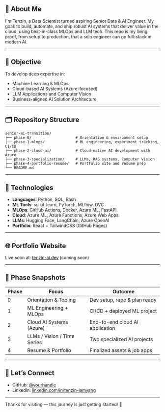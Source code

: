 ## 👋 About Me

I'm Tenzin, a Data Scientist turned aspiring Senior Data & AI Engineer. My goal: to build, automate, and ship robust AI systems that deliver value in the cloud, using best-in-class MLOps and LLM tech. This repo is my living proof, from setup to production, that a solo engineer can go full-stack in modern AI.

---

## 🎯 Objective

To develop deep expertise in:
- Machine Learning & MLOps
- Cloud-based AI Systems (Azure-focused)
- LLM Applications and Computer Vision
- Business-aligned AI Solution Architecture

---

## 🗂️ Repository Structure

```
senior-ai-transition/
├── phase-0/                    # Orientation & environment setup
├── phase-1-mlops/              # ML engineering, experiment tracking, CI/CD
├── phase-2-cloud-ai/           # Cloud-native AI development with Azure
├── phase-3-specialization/     # LLMs, RAG systems, Computer Vision
├── phase-4-portfolio-resume/   # Portfolio site and resume prep
└── README.md
```

---

## 🔧 Technologies

- **Languages**: Python, SQL, Bash
- **ML Tools**: scikit-learn, PyTorch, MLflow, DVC
- **MLOps**: GitHub Actions, Docker, Azure ML, FastAPI
- **Cloud**: Azure ML, Azure Functions, Azure Web Apps
- **LLMs**: Hugging Face, LangChain, Azure OpenAI
- **Portfolio**: React + TailwindCSS (GitHub Pages)

---

## 🌐 Portfolio Website

Live soon at: [tenzin-ai.dev](#) (coming soon)

---

## 🧠 Phase Snapshots

| Phase | Focus                          | Outcome                          |
|-------|--------------------------------|----------------------------------|
| 0     | Orientation & Tooling          | Dev setup, repo & plan ready     |
| 1     | ML Engineering + MLOps         | CI/CD + deployed ML project      |
| 2     | Cloud AI Systems (Azure)       | End-to-end cloud AI application  |
| 3     | LLMs / Vision / Time Series    | Two specialized AI projects      |
| 4     | Resume & Portfolio             | Finalized assets & job apps      |

---

## 🤝 Let’s Connect

- GitHub: [@yourhandle](https://github.com/yourhandle)
- LinkedIn: [linkedin.com/in/tenzin-jamyang](https://linkedin.com/in/tenzin-jamyang)

---

Thanks for visiting — this journey is just getting started! 🚀
